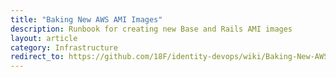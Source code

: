 ```yaml
---
title: "Baking New AWS AMI Images"
description: Runbook for creating new Base and Rails AMI images
layout: article
category: Infrastructure
redirect_to: https://github.com/18F/identity-devops/wiki/Baking-New-AWS-AMI-Images
---
```

